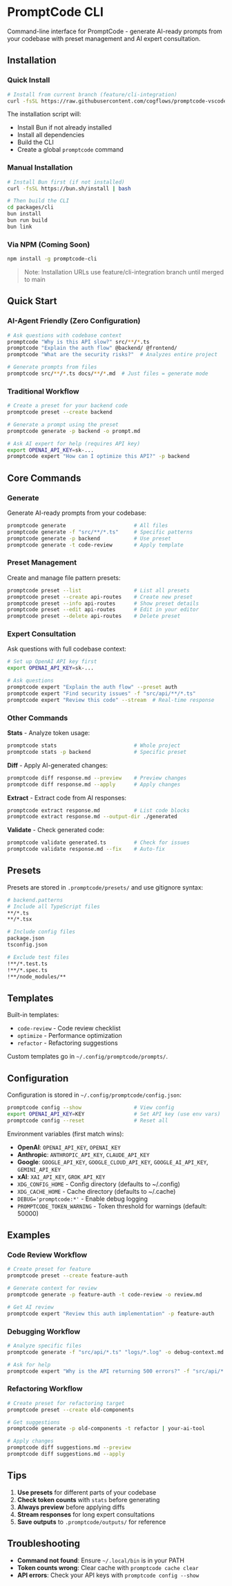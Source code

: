 # PromptCode CLI

Command-line interface for PromptCode - generate AI-ready prompts from your codebase with preset management and AI expert consultation.

## Installation

### Quick Install
```bash
# Install from current branch (feature/cli-integration)
curl -fsSL https://raw.githubusercontent.com/cogflows/promptcode-vscode/feature/cli-integration/packages/cli/scripts/install.sh | bash
```

The installation script will:
- Install Bun if not already installed
- Install all dependencies
- Build the CLI
- Create a global `promptcode` command

### Manual Installation
```bash
# Install Bun first (if not installed)
curl -fsSL https://bun.sh/install | bash

# Then build the CLI
cd packages/cli
bun install
bun run build
bun link
```

### Via NPM (Coming Soon)
```bash
npm install -g promptcode-cli
```

> Note: Installation URLs use feature/cli-integration branch until merged to main

## Quick Start

### AI-Agent Friendly (Zero Configuration)
```bash
# Ask questions with codebase context
promptcode "Why is this API slow?" src/**/*.ts
promptcode "Explain the auth flow" @backend/ @frontend/
promptcode "What are the security risks?"  # Analyzes entire project

# Generate prompts from files
promptcode src/**/*.ts docs/**/*.md  # Just files = generate mode
```

### Traditional Workflow
```bash
# Create a preset for your backend code
promptcode preset --create backend

# Generate a prompt using the preset
promptcode generate -p backend -o prompt.md

# Ask AI expert for help (requires API key)
export OPENAI_API_KEY=sk-...
promptcode expert "How can I optimize this API?" -p backend
```

## Core Commands

### Generate
Generate AI-ready prompts from your codebase:
```bash
promptcode generate                      # All files
promptcode generate -f "src/**/*.ts"     # Specific patterns
promptcode generate -p backend           # Use preset
promptcode generate -t code-review       # Apply template
```

### Preset Management
Create and manage file pattern presets:
```bash
promptcode preset --list                 # List all presets
promptcode preset --create api-routes    # Create new preset
promptcode preset --info api-routes      # Show preset details
promptcode preset --edit api-routes      # Edit in your editor
promptcode preset --delete api-routes    # Delete preset
```

### Expert Consultation
Ask questions with full codebase context:
```bash
# Set up OpenAI API key first
export OPENAI_API_KEY=sk-...

# Ask questions
promptcode expert "Explain the auth flow" --preset auth
promptcode expert "Find security issues" -f "src/api/**/*.ts"
promptcode expert "Review this code" --stream  # Real-time response
```

### Other Commands

**Stats** - Analyze token usage:
```bash
promptcode stats                         # Whole project
promptcode stats -p backend              # Specific preset
```

**Diff** - Apply AI-generated changes:
```bash
promptcode diff response.md --preview    # Preview changes
promptcode diff response.md --apply      # Apply changes
```

**Extract** - Extract code from AI responses:
```bash
promptcode extract response.md           # List code blocks
promptcode extract response.md --output-dir ./generated
```

**Validate** - Check generated code:
```bash
promptcode validate generated.ts         # Check for issues
promptcode validate response.md --fix    # Auto-fix
```

## Presets

Presets are stored in `.promptcode/presets/` and use gitignore syntax:

```bash
# backend.patterns
# Include all TypeScript files
**/*.ts
**/*.tsx

# Include config files
package.json
tsconfig.json

# Exclude test files
!**/*.test.ts
!**/*.spec.ts
!**/node_modules/**
```

## Templates

Built-in templates:
- `code-review` - Code review checklist
- `optimize` - Performance optimization
- `refactor` - Refactoring suggestions

Custom templates go in `~/.config/promptcode/prompts/`.

## Configuration

Configuration is stored in `~/.config/promptcode/config.json`:

```bash
promptcode config --show                 # View config
export OPENAI_API_KEY=KEY                # Set API key (use env vars)
promptcode config --reset                # Reset all
```

Environment variables (first match wins):
- **OpenAI**: `OPENAI_API_KEY`, `OPENAI_KEY`
- **Anthropic**: `ANTHROPIC_API_KEY`, `CLAUDE_API_KEY`
- **Google**: `GOOGLE_API_KEY`, `GOOGLE_CLOUD_API_KEY`, `GOOGLE_AI_API_KEY`, `GEMINI_API_KEY`
- **xAI**: `XAI_API_KEY`, `GROK_API_KEY`
- `XDG_CONFIG_HOME` - Config directory (defaults to ~/.config)
- `XDG_CACHE_HOME` - Cache directory (defaults to ~/.cache)
- `DEBUG='promptcode:*'` - Enable debug logging
- `PROMPTCODE_TOKEN_WARNING` - Token threshold for warnings (default: 50000)

## Examples

### Code Review Workflow
```bash
# Create preset for feature
promptcode preset --create feature-auth

# Generate context for review
promptcode generate -p feature-auth -t code-review -o review.md

# Get AI review
promptcode expert "Review this auth implementation" -p feature-auth
```

### Debugging Workflow
```bash
# Analyze specific files
promptcode generate -f "src/api/*.ts" "logs/*.log" -o debug-context.md

# Ask for help
promptcode expert "Why is the API returning 500 errors?" -f "src/api/*.ts"
```

### Refactoring Workflow
```bash
# Create preset for refactoring target
promptcode preset --create old-components

# Get suggestions
promptcode generate -p old-components -t refactor | your-ai-tool

# Apply changes
promptcode diff suggestions.md --preview
promptcode diff suggestions.md --apply
```

## Tips

1. **Use presets** for different parts of your codebase
2. **Check token counts** with `stats` before generating
3. **Always preview** before applying diffs
4. **Stream responses** for long expert consultations
5. **Save outputs** to `.promptcode/outputs/` for reference

## Troubleshooting

- **Command not found**: Ensure `~/.local/bin` is in your PATH
- **Token counts wrong**: Clear cache with `promptcode cache clear`
- **API errors**: Check your API keys with `promptcode config --show`